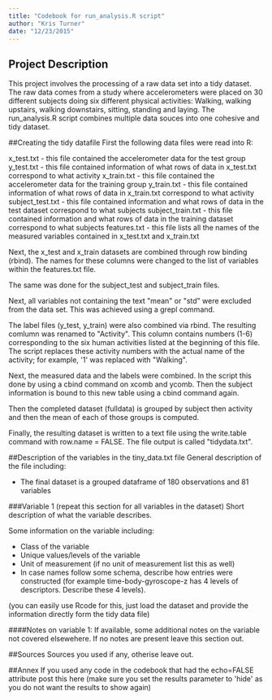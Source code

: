 ```yaml
---
title: "Codebook for run_analysis.R script"
author: "Kris Turner"
date: "12/23/2015"
---
```


## Project Description
This project involves the processing of a raw data set into a tidy dataset. The raw data comes from a study where accelerometers were placed on 30 different subjects doing six different physical activities: Walking, walking upstairs, walking downstairs, sitting, standing and laying. The run_analysis.R script combines multiple data souces into one cohesive and tidy dataset.

##Creating the tidy datafile
First the following data files were read into R:

x_test.txt - this file contained the accelerometer data for the test group
y_test.txt - this file contained information of what rows of data in x_test.txt correspond to what activity
x_train.txt - this file contained the accelerometer data for the training group
y_train.txt - this file contained information of what rows of data in x_train.txt correspond to what activity
subject_test.txt - this file contained information and what rows of data in the test dataset correspond to what subjects
subject_train.txt - this file contained information and what rows of data in the training dataset correspond to what subjects
features.txt - this file lists all the names of the measured variables contained in x_test.txt and x_train.txt

Next, the x_test and x_train datasets are combined through row binding (rbind). The names for these columns were changed to the list of variables within the features.txt file. 

The same was done for the subject_test and subject_train files. 

Next, all variables not containing the text "mean" or "std" were excluded from the data set. This was achieved using a grepl command.

The label files (y_test, y_train) were also combined via rbind. The resulting comlumn was renamed to "Activity". This column contains numbers (1-6) corresponding to the six human activities listed at the beginning of this file. The script replaces these activity numbers with the actual name of the activity; for example, '1' was replaced with "Walking".

Next, the measured data and the labels were combined. In the script this done by using a cbind command on xcomb and ycomb. Then the subject information is bound to this new table using a cbind command again.

Then the completed dataset (fulldata) is grouped by subject then activity and then the mean of each of those groups is computed.

Finally, the resulting dataset is written to a text file using the write.table command with row.name = FALSE. The file output is called "tidydata.txt".



##Description of the variables in the tiny_data.txt file
General description of the file including:
 - The final dataset is a grouped dataframe of 180 observations and 81 variables

###Variable 1 (repeat this section for all variables in the dataset)
Short description of what the variable describes.

Some information on the variable including:
 - Class of the variable
 - Unique values/levels of the variable
 - Unit of measurement (if no unit of measurement list this as well)
 - In case names follow some schema, describe how entries were constructed (for example time-body-gyroscope-z has 4 levels of descriptors. Describe these 4 levels). 

(you can easily use Rcode for this, just load the dataset and provide the information directly form the tidy data file)

####Notes on variable 1:
If available, some additional notes on the variable not covered elsewehere. If no notes are present leave this section out.

##Sources
Sources you used if any, otherise leave out.

##Annex
If you used any code in the codebook that had the echo=FALSE attribute post this here (make sure you set the results parameter to 'hide' as you do not want the results to show again)
